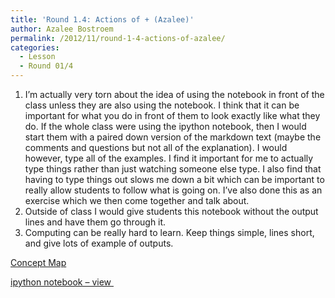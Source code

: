```yaml
---
title: 'Round 1.4: Actions of + (Azalee)'
author: Azalee Bostroem
permalink: /2012/11/round-1-4-actions-of-azalee/
categories:
  - Lesson
  - Round 01/4
---
```

1.  I&#8217;m actually very torn about the idea of using the notebook in front of the class unless they are also using the notebook. I think that it can be important for what you do in front of them to look exactly like what they do. If the whole class were using the ipython notebook, then I would start them with a paired down version of the markdown text (maybe the comments and questions but not all of the explanation). I would however, type all of the examples. I find it important for me to actually type things rather than just watching someone else type. I also find that having to type things out slows me down a bit which can be important to really allow students to follow what is going on. I&#8217;ve also done this as an exercise which we then come together and talk about.
2.  Outside of class I would give students this notebook without the output lines and have them go through it.
3.  Computing can be really hard to learn. Keep things simple, lines short, and give lots of example of outputs.

[Concept Map][1]

[ipython notebook &#8211; view ][2]

 [1]: http://teaching.software-carpentry.org/wp-content/uploads/2012/11/Actions_of_Addition_Concept_Map.pdf "Concept Map"
 [2]: http://nbviewer.ipython.org/4029666/ "ipython notebook - view"
